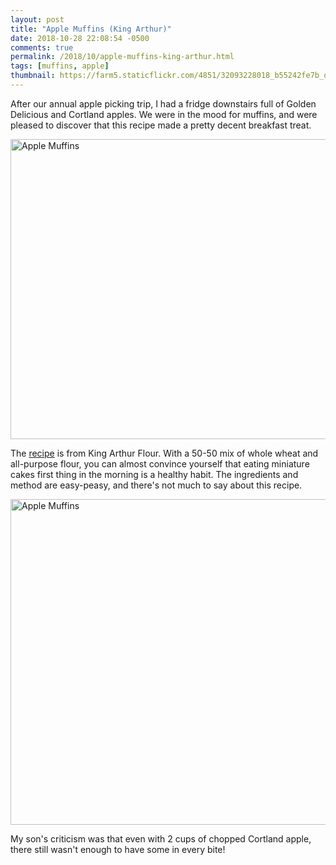 ```yaml
---
layout: post
title: "Apple Muffins (King Arthur)"
date: 2018-10-28 22:08:54 -0500
comments: true
permalink: /2018/10/apple-muffins-king-arthur.html
tags: [muffins, apple]
thumbnail: https://farm5.staticflickr.com/4851/32093228018_b55242fe7b_q.jpg
---
```


After our annual apple picking trip, I had a fridge downstairs full
of Golden Delicious and Cortland apples. We were in the mood for muffins,
and were pleased to discover that this recipe made a pretty decent
breakfast treat.

<a data-flickr-embed="true"  href="https://www.flickr.com/photos/gnuf/32093227268/in/photostream/" title="Apple Muffins"><img src="https://farm5.staticflickr.com/4908/32093227268_3194f0bbbe_z.jpg" width="640" height="480" alt="Apple Muffins"></a><script async src="//embedr.flickr.com/assets/client-code.js" charset="utf-8"></script>

The
[recipe](https://www.kingarthurflour.com/recipes/apple-muffins-recipe) is
from King Arthur Flour. With a 50-50 mix of whole wheat and
all-purpose flour, you can almost convince yourself that eating
miniature cakes first thing in the morning is a healthy habit. The 
ingredients and method are easy-peasy, and there's not much to say about this
recipe.

<a data-flickr-embed="true" href="https://www.flickr.com/photos/gnuf/32093228018/in/photolist-QTYbmC-QTYbzy-poJujL-9ya37p-4czGwa-9qCG6/" title="Apple Muffins"><img src="https://live.staticflickr.com/4851/32093228018_b55242fe7b_z.jpg" width="640" height="521" alt="Apple Muffins"></a><script async src="//embedr.flickr.com/assets/client-code.js" charset="utf-8"></script>

My son's criticism was that even with 2 cups of chopped Cortland
apple, there still wasn't enough to have some in every bite!

